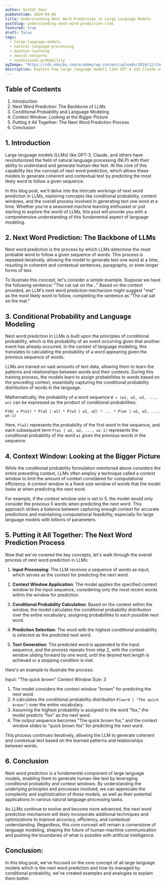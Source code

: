 ```yaml
---
author: Serhat Oner
pubDatetime: 2024-04-06
title: Understanding Next Word Prediction in Large Language Models
postSlug: understanding-next-word-prediction-llms
featured: true
draft: false
tags:
  - large-language-models
  - natural-language-processing
  - machine-learning
  - neural-networks
  - conditional-probability
ogImage: "https://cdn.educba.com/academy/wp-content/uploads/2019/12/Conditional-Probability-Formula.jpg"
description: Explore how large language models like GPT-4 and Claude use next word prediction to generate coherent and contextual text, leveraging conditional probability and context windows.
---
```


## Table of Contents

1. Introduction
2. Next Word Prediction: The Backbone of LLMs
3. Conditional Probability and Language Modeling
4. Context Window: Looking at the Bigger Picture
5. Putting it All Together: The Next Word Prediction Process
6. Conclusion

## 1. Introduction

Large language models (LLMs) like GPT-3, Claude, and others have revolutionized the field of natural language processing (NLP) with their ability to understand and generate human-like text. At the core of this capability lies the concept of next word prediction, which allows these models to generate coherent and contextual text by predicting the most likely word to follow a given sequence.

In this blog post, we'll delve into the intricate workings of next word prediction in LLMs, exploring concepts like conditional probability, context windows, and the overall process involved in generating text one word at a time. Whether you're a seasoned machine learning enthusiast or just starting to explore the world of LLMs, this post will provide you with a comprehensive understanding of this fundamental aspect of language modeling.

## 2. Next Word Prediction: The Backbone of LLMs

Next word prediction is the process by which LLMs determine the most probable word to follow a given sequence of words. This process is repeated iteratively, allowing the model to generate text one word at a time, resulting in coherent and contextual sentences, paragraphs, or even longer forms of text.

To illustrate this concept, let's consider a simple example. Suppose we have the following sentence: "The cat sat on the..." Based on the context provided, an LLM's next word prediction mechanism might suggest "mat" as the most likely word to follow, completing the sentence as "The cat sat on the mat."

## 3. Conditional Probability and Language Modeling

Next word prediction in LLMs is built upon the principles of conditional probability, which is the probability of an event occurring given that another event has already occurred. In the context of language modeling, this translates to calculating the probability of a word appearing given the previous sequence of words.

LLMs are trained on vast amounts of text data, allowing them to learn the patterns and relationships between words and their contexts. During this training process, the models learn to assign probabilities to words based on the preceding context, essentially capturing the conditional probability distribution of words in the language.

Mathematically, the probability of a word sequence `W = (w1, w2, w3, ..., wn)` can be expressed as the product of conditional probabilities:

```
P(W) = P(w1) * P(w2 | w1) * P(w3 | w1, w2) * ... * P(wn | w1, w2, ..., wn-1)
```

Here, `P(w1)` represents the probability of the first word in the sequence, and each subsequent term `P(wi | w1, w2, ..., wi-1)` represents the conditional probability of the word `wi` given the previous words in the sequence.

## 4. Context Window: Looking at the Bigger Picture

While the conditional probability formulation mentioned above considers the entire preceding context, LLMs often employ a technique called a context window to limit the amount of context considered for computational efficiency. A context window is a fixed-size window of words that the model looks at when predicting the next word.

For example, if the context window size is set to 5, the model would only consider the previous 5 words when predicting the next word. This approach strikes a balance between capturing enough context for accurate predictions and maintaining computational feasibility, especially for large language models with billions of parameters.

## 5. Putting it All Together: The Next Word Prediction Process

Now that we've covered the key concepts, let's walk through the overall process of next word prediction in LLMs:

1. **Input Processing**: The LLM receives a sequence of words as input, which serves as the context for predicting the next word.

2. **Context Window Application**: The model applies the specified context window to the input sequence, considering only the most recent words within the window for prediction.

3. **Conditional Probability Calculation**: Based on the context within the window, the model calculates the conditional probability distribution over the entire vocabulary, assigning probabilities to each possible next word.

4. **Prediction Selection**: The word with the highest conditional probability is selected as the predicted next word.

5. **Text Generation**: The predicted word is appended to the input sequence, and the process repeats from step 2, with the context window sliding forward by one word, until the desired text length is achieved or a stopping condition is met.

Here's an example to illustrate the process:

Input: "The quick brown"
Context Window Size: 3

1. The model considers the context window "brown" for predicting the next word.
2. It calculates the conditional probability distribution `P(word | "The quick brown")` over the entire vocabulary.
3. Assuming the highest probability is assigned to the word "fox," the model predicts "fox" as the next word.
4. The output sequence becomes "The quick brown fox," and the context window slides to "quick brown fox" for predicting the next word.

This process continues iteratively, allowing the LLM to generate coherent and contextual text based on the learned patterns and relationships between words.

## 6. Conclusion

Next word prediction is a fundamental component of large language models, enabling them to generate human-like text by leveraging conditional probability and context windows. By understanding the underlying principles and processes involved, we can appreciate the complexity and sophistication of these models, as well as their potential applications in various natural language processing tasks.

As LLMs continue to evolve and become more advanced, the next word prediction mechanism will likely incorporate additional techniques and optimizations to improve accuracy, efficiency, and contextual understanding. Regardless, this core concept will remain a cornerstone of language modeling, shaping the future of human-machine communication and pushing the boundaries of what is possible with artificial intelligence.

## Conclusion:

In this blog post, we've focused on the core concept of all large language models which is the next word prediction and how its managed by conditional probability, we've created examples and analogies to explain them better.
